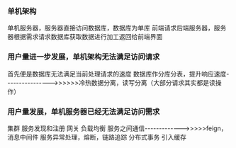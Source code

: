 ### 单机架构
单机服务器，服务器直接访问数据库，数据库为单库
前端请求后端服务器，服务器根据需求请求数据库获取数据进行加工返回给前端界面
### 用户量进一步发展，单机架构无法满足访问请求
首先便是数据库无法满足当前处理请求的速度
数据库作分库分表，提升响应速度---------------->>>>>>冷热数据分离，读写分离（大部分请求其实都是读操作）
### 用户量发展，单机服务器已经无法满足访问需求
集群
服务发现和注册
网关
负载均衡
服务之间通信------------->>>>>feign，消息中间件
服务异常处理，熔断，链路追踪
分布式事务
引入缓存